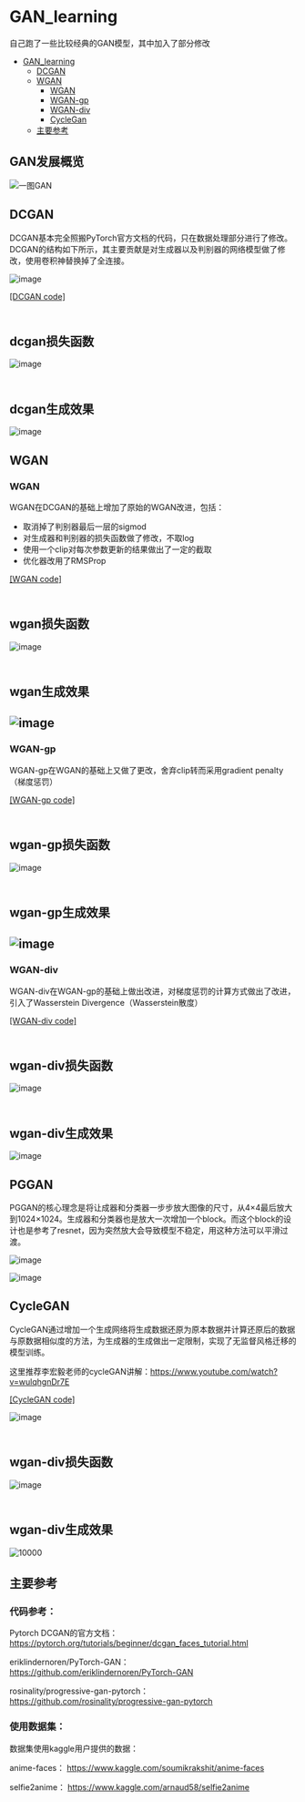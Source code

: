 # GAN_learning
自己跑了一些比较经典的GAN模型，其中加入了部分修改

- [GAN_learning](#gan-learning)
  * [DCGAN](#dcgan)
  * [WGAN](#wgan)
    + [WGAN](#wgan-1)
    + [WGAN-gp](#wgan-gp)
    + [WGAN-div](#wgan-div)
    + [CycleGan](#cyclegan)
  * [主要参考](#主要参考)



## GAN发展概览
![一图GAN](https://user-images.githubusercontent.com/40969794/125154358-3c673580-e18c-11eb-8fda-aaea1e53ffa9.jpeg)


## DCGAN
DCGAN基本完全照搬PyTorch官方文档的代码，只在数据处理部分进行了修改。DCGAN的结构如下所示，其主要贡献是对生成器以及判别器的网络模型做了修改，使用卷积神替换掉了全连接。

![image](https://user-images.githubusercontent.com/40969794/125156504-5c045b00-e198-11eb-8bcc-7211f95aee43.png)


[[DCGAN code]](https://github.com/NanaKoori/GAN_learning/blob/master/DCGAN/dcgan_test1.py)

<br/>dcgan损失函数<br>
---
![image](https://user-images.githubusercontent.com/40969794/125088843-62df8f00-e100-11eb-9125-3fad43957ccd.png)

<br/>dcgan生成效果</br>
---
![image](https://user-images.githubusercontent.com/40969794/125088939-7d196d00-e100-11eb-9533-a1e1e9d1077d.png)



## WGAN
### WGAN
WGAN在DCGAN的基础上增加了原始的WGAN改进，包括：
- 取消掉了判别器最后一层的sigmod
- 对生成器和判别器的损失函数做了修改，不取log
- 使用一个clip对每次参数更新的结果做出了一定的截取
- 优化器改用了RMSProp

[[WGAN code]](https://github.com/NanaKoori/GAN_learning/blob/master/WGAN/wgan_test_1.py)

<br/>wgan损失函数<br>
---
![image](https://user-images.githubusercontent.com/40969794/125089063-9d492c00-e100-11eb-88c4-edd5df47a154.png)

<br/>wgan生成效果</br>
---
![image](https://user-images.githubusercontent.com/40969794/125089087-a3d7a380-e100-11eb-93c2-ab576433de21.png)
---

### WGAN-gp
WGAN-gp在WGAN的基础上又做了更改，舍弃clip转而采用gradient penalty（梯度惩罚）

[[WGAN-gp code]](https://github.com/NanaKoori/GAN_learning/blob/master/WGAN/wgan_test_2_wgan_gp.py)

<br/>wgan-gp损失函数<br>
---
![image](https://user-images.githubusercontent.com/40969794/125089272-d71a3280-e100-11eb-8ccf-bb8d261781d0.png)

<br/>wgan-gp生成效果</br>
---
![image](https://user-images.githubusercontent.com/40969794/125089458-fadd7880-e100-11eb-96a8-af6bba6572e6.png)
---

### WGAN-div
WGAN-div在WGAN-gp的基础上做出改进，对梯度惩罚的计算方式做出了改进，引入了Wasserstein Divergence（Wasserstein散度）

[[WGAN-div code]](https://github.com/NanaKoori/GAN_learning/blob/master/WGAN/wgan_test_3_wgan_div.py)

<br/>wgan-div损失函数<br>
---
![image](https://user-images.githubusercontent.com/40969794/125089698-2b251700-e101-11eb-9c68-7906d654cead.png)

<br/>wgan-div生成效果</br>
---
![image](https://user-images.githubusercontent.com/40969794/125089744-32e4bb80-e101-11eb-9725-781a2bdb0c36.png)

## PGGAN
PGGAN的核心理念是将让成器和分类器一步步放大图像的尺寸，从4×4最后放大到1024×1024。生成器和分类器也是放大一次增加一个block。而这个block的设计也是参考了resnet，因为突然放大会导致模型不稳定，用这种方法可以平滑过渡。

![image](https://user-images.githubusercontent.com/40969794/126781273-b222f097-87de-4b0f-8e98-fbe95ef91f91.png)

![image](https://user-images.githubusercontent.com/40969794/126806934-b292346c-995f-4431-b49b-416f64043e30.png)





## CycleGAN
CycleGAN通过增加一个生成网络将生成数据还原为原本数据并计算还原后的数据与原数据相似度的方法，为生成器的生成做出一定限制，实现了无监督风格迁移的模型训练。

这里推荐李宏毅老师的cycleGAN讲解：https://www.youtube.com/watch?v=wulqhgnDr7E

[[CycleGAN code]](https://github.com/NanaKoori/GAN_learning/blob/master/CycleGAN/cyclegan_test_1.py)

![image](https://user-images.githubusercontent.com/40969794/125312400-d08cf480-e366-11eb-8be9-db927c9a43a1.png)

<br/>wgan-div损失函数<br>
---
![image](https://user-images.githubusercontent.com/40969794/126637044-a7454aec-7848-48fd-8467-f3706ca8f08a.png)

<br/>wgan-div生成效果</br>
---
![10000](https://user-images.githubusercontent.com/40969794/126637446-5fd34d7a-20cf-4354-ba3b-cbb0e59695f6.png)





## 主要参考
### 代码参考：
Pytorch DCGAN的官方文档：
https://pytorch.org/tutorials/beginner/dcgan_faces_tutorial.html

eriklindernoren/PyTorch-GAN：
https://github.com/eriklindernoren/PyTorch-GAN

rosinality/progressive-gan-pytorch：
https://github.com/rosinality/progressive-gan-pytorch

### 使用数据集：
数据集使用kaggle用户提供的数据：

anime-faces：
https://www.kaggle.com/soumikrakshit/anime-faces

selfie2anime：
https://www.kaggle.com/arnaud58/selfie2anime
